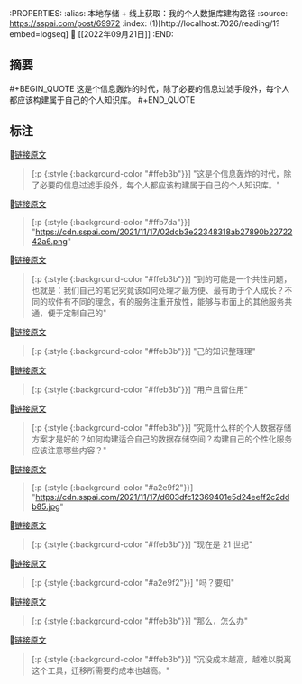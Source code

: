 :PROPERTIES:
:alias: 本地存储 + 线上获取：我的个人数据库建构路径
:source: https://sspai.com/post/69972
:index: (1)[http://localhost:7026/reading/1?embed=logseq]
:date: [[2022年09月21日]]
:END:



## 摘要
#+BEGIN_QUOTE
这是个信息轰炸的时代，除了必要的信息过滤手段外，每个人都应该构建属于自己的个人知识库。
#+END_QUOTE

## 标注

📌[链接原文](http://localhost:7026/unread/1#id=1663757635024) 
> [:p {:style {:background-color "#ffeb3b"}}]
"这是个信息轰炸的时代，除了必要的信息过滤手段外，每个人都应该构建属于自己的个人知识库。"

📌[链接原文](http://localhost:7026/unread/1#id=1663757593476) 
> [:p {:style {:background-color "#ffb7da"}}]
"https://cdn.sspai.com/2021/11/17/02dcb3e22348318ab27890b2272242a6.png"

📌[链接原文](http://localhost:7026/unread/1#id=1663757042487) 
> [:p {:style {:background-color "#ffeb3b"}}]
"到的可能是一个共性问题，也就是：我们自己的笔记究竟该如何处理才最方便、最有助于个人成长？不同的软件有不同的理念，有的服务注重开放性，能够与市面上的其他服务共通，便于定制自己的"

📌[链接原文](http://localhost:7026/unread/1#id=1705846864588) 
> [:p {:style {:background-color "#ffeb3b"}}]
"己的知识整理理"

📌[链接原文](http://localhost:7026/unread/1#id=1705846862039) 
> [:p {:style {:background-color "#ffeb3b"}}]
"用户且留住用"

📌[链接原文](http://localhost:7026/unread/1#id=1663757046716) 
> [:p {:style {:background-color "#ffeb3b"}}]
"究竟什么样的个人数据存储方案才是好的？如何构建适合自己的数据存储空间？构建自己的个性化服务应该注意哪些内容？"

📌[链接原文](http://localhost:7026/unread/1#id=1663757053676) 
> [:p {:style {:background-color "#a2e9f2"}}]
"https://cdn.sspai.com/2021/11/17/d603dfc12369401e5d24eeff2c2ddb85.jpg"

📌[链接原文](http://localhost:7026/unread/1#id=1705848739987) 
> [:p {:style {:background-color "#ffeb3b"}}]
"现在是 21 世纪"

📌[链接原文](http://localhost:7026/unread/1#id=1705846912106) 
> [:p {:style {:background-color "#a2e9f2"}}]
"吗？要知"

📌[链接原文](http://localhost:7026/unread/1#id=1705846869406) 
> [:p {:style {:background-color "#ffeb3b"}}]
"那么，怎么办"

📌[链接原文](http://localhost:7026/unread/1#id=1705846874540) 
> [:p {:style {:background-color "#ffeb3b"}}]
"沉没成本越高，越难以脱离这个工具，迁移所需要的成本也越高。"





